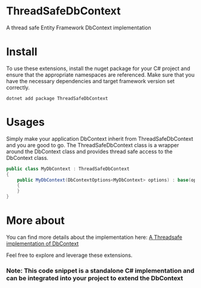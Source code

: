 # ThreadSafeDbContext
A thread safe Entity Framework DbContext implementation

# Install
To use these extensions, install the nuget package for your C# project and ensure that the appropriate namespaces are referenced. Make sure that you have the necessary dependencies and target framework version set correctly.
```shell
dotnet add package ThreadSafeDbContext
```
# Usages
Simply make your application DbContext inherit from ThreadSafeDbContext and you are good to go. 
The ThreadSafeDbContext class is a wrapper around the DbContext class and provides thread safe access to the DbContext class. 
```csharp
public class MyDbContext : ThreadSafeDbContext
{
    public MyDbContext(DbContextOptions<MyDbContext> options) : base(options)
    {
    }
}
``` 

# More about
You can find more details about the implementation here: [A Threadsafe implementation of DbContext](https://medium.com/@rhenache/a-threadsafe-implementation-of-dbcontext-bbd9959cdc30)

Feel free to explore and leverage these extensions.

### Note: This code snippet is a standalone C# implementation and can be integrated into your project to extend the DbContext
